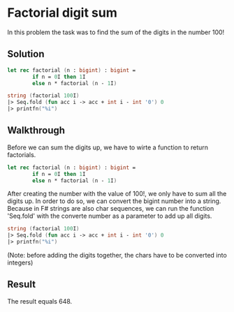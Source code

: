 # Factorial digit sum

In this problem the task was to find the sum of the digits in the number 100!

Solution
---

```fsharp
let rec factorial (n : bigint) : bigint =
        if n = 0I then 1I
        else n * factorial (n - 1I) 

string (factorial 100I)
|> Seq.fold (fun acc i -> acc + int i - int '0') 0
|> printfn("%i")
```

Walkthrough
---

Before we can sum the digits up, we have to wirte a function to return factorials. 

```fsharp
let rec factorial (n : bigint) : bigint =
        if n = 0I then 1I
        else n * factorial (n - 1I) 
```

After creating the number with the value of 100!, we only have to sum all the digits up. In order to do so, 
we can convert the bigint number into a string. Because in F# strings are also char sequences, we can run the function 'Seq.fold' 
with the converte number as a parameter to add up all digits. 

```fsharp
string (factorial 100I)
|> Seq.fold (fun acc i -> acc + int i - int '0') 0
|> printfn("%i")
```
(Note: before adding the digits together, the chars have to be converted into integers)

Result
---

The result equals 648.

